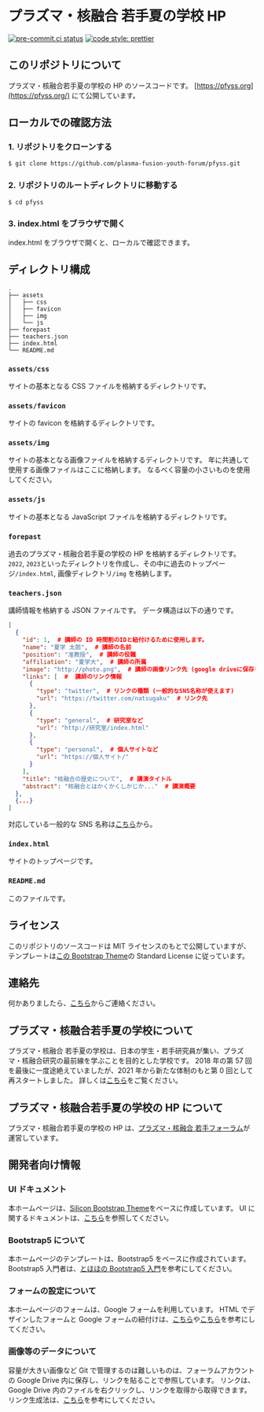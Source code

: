 # プラズマ・核融合 若手夏の学校 HP

[![pre-commit.ci status](https://results.pre-commit.ci/badge/github/plasma-fusion-youth-forum/pfyss/main.svg)](https://results.pre-commit.ci/latest/github/plasma-fusion-youth-forum/pfyss/main)
[![code style: prettier](https://img.shields.io/badge/code_style-prettier-ff69b4.svg?style=flat-square)](https://github.com/prettier/prettier)

## このリポジトリについて

プラズマ・核融合若手夏の学校の HP のソースコードです。
[https://pfyss.org](https://pfyss.org/)
にて公開しています。

## ローカルでの確認方法

### 1. リポジトリをクローンする

```bash
$ git clone https://github.com/plasma-fusion-youth-forum/pfyss.git
```

### 2. リポジトリのルートディレクトリに移動する

```bash
$ cd pfyss
```

### 3. index.html をブラウザで開く

index.html をブラウザで開くと、ローカルで確認できます。

## ディレクトリ構成

```
.
├── assets
│   ├── css
│   ├── favicon
│   ├── img
│   └── js
├── forepast
├── teachers.json
├── index.html
└── README.md
```

### `assets/css`

サイトの基本となる CSS ファイルを格納するディレクトリです。

### `assets/favicon`

サイトの favicon を格納するディレクトリです。

### `assets/img`

サイトの基本となる画像ファイルを格納するディレクトリです。
年に共通して使用する画像ファイルはここに格納します。
なるべく容量の小さいものを使用してください。

### `assets/js`

サイトの基本となる JavaScript ファイルを格納するディレクトリです。

### `forepast`

過去のプラズマ・核融合若手夏の学校の HP を格納するディレクトリです。
`2022`, `2023`といったディレクトリを作成し、その中に過去のトップページ`/index.html`, 画像ディレクトリ`/img`
を格納します。

### `teachers.json`

講師情報を格納する JSON ファイルです。
データ構造は以下の通りです。

```json
[
  {
    "id": 1,  # 講師の ID 時間割のIDと紐付けるために使用します。
    "name": "夏学 太郎",  # 講師の名前
    "position": "准教授",  # 講師の役職
    "affiliation": "夏学大",  # 講師の所属
    "image": "http://photo.png",  # 講師の画像リンク先 (google driveに保存してある画像はのURL生成は以下を参照)
    "links": [  #  講師のリンク情報
      {
        "type": "twitter",  # リンクの種類 (一般的なSNS名称が使えます)
        "url": "https://twitter.com/natsugaku"  # リンク先
      },
      {
        "type": "general",  # 研究室など
        "url": "http://研究室/index.html"
      },
      {
        "type": "personal",  # 個人サイトなど
        "url": "https://個人サイト/"
      }
    ],
    "title": "核融合の歴史について",  # 講演タイトル
    "abstract": "核融合とはかくかくしかじか..."  # 講演概要
  },
  {...}
]
```

対応している一般的な SNS 名称は[こちら](https://silicon.createx.studio/components/social-buttons.html)から。

### `index.html`

サイトのトップページです。

### `README.md`

このファイルです。

## ライセンス

このリポジトリのソースコードは MIT ライセンスのもとで公開していますが、テンプレートは[この Bootstrap Theme](https://themes.getbootstrap.com/product/silicon-business-technology-template-ui-kit/)の Standard License に従っています。

## 連絡先

何かありましたら、[こちら](https://pfyss.org/contact/)からご連絡ください。

## プラズマ・核融合若手夏の学校について

プラズマ・核融合 若手夏の学校は、日本の学生・若手研究員が集い、プラズマ・核融合研究の最前線を学ぶことを目的とした学校です。
2018 年の第 57 回を最後に一度途絶えていましたが、2021 年から新たな体制のもと第 0 回として再スタートしました。
詳しくは[こちら](https://pfyss.org/forepast/)をご覧ください。

## プラズマ・核融合若手夏の学校の HP について

プラズマ・核融合若手夏の学校の HP は、[プラズマ・核融合 若手フォーラム](https://www.jspf.or.jp/wakate/)が運営しています。

## 開発者向け情報

### UI ドキュメント

本ホームページは、[Silicon Bootstrap Theme](https://themes.getbootstrap.com/product/silicon-business-technology-template-ui-kit/)をベースに作成しています。
UI に関するドキュメントは、[こちら](https://silicon.createx.studio/components/typography.html)を参照してください。

### Bootstrap5 について

本ホームページのテンプレートは、Bootstrap5 をベースに作成されています。
Bootstrap5 入門者は、[とほほの Bootstrap5 入門](https://www.tohoho-web.com/bootstrap5/index.html)を参考にしてください。

### フォームの設定について

本ホームページのフォームは、Google フォームを利用しています。
HTML でデザインしたフォームと Google フォームの紐付けは、[こちら](https://zenn.dev/yurukei20/articles/9741118bfb5ee0)や[こちら](https://monomonotech.jp/kurage/memo/m220202_googleform_html.html)を参考にしてください。

### 画像等のデータについて

容量が大きい画像など Git で管理するのは難しいものは、フォーラムアカウントの Google Drive 内に保存し、リンクを貼ることで参照しています。
リンクは、Google Drive 内のファイルを右クリックし、リンクを取得から取得できます。
リンク生成法は、[こちら](https://qiita.com/TechnoKuRo/items/622c3dcc2ff3f7e09474#IMGタグで読ませる記事はあまたある)を参考にしてください。

